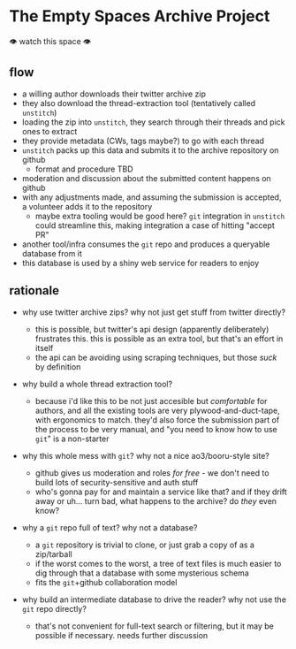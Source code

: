 
The Empty Spaces Archive Project
================================

👁 watch this space 👁

flow
----

- a willing author downloads their twitter archive zip
- they also download the thread-extraction tool (tentatively called `unstitch`)
- loading the zip into `unstitch`, they search through their threads and pick ones to extract
- they provide metadata (CWs, tags maybe?) to go with each thread
- `unstitch` packs up this data and submits it to the archive repository on github
    - format and procedure TBD
- moderation and discussion about the submitted content happens on github
- with any adjustments made, and assuming the submission is accepted, a volunteer adds it to the
  repository
    - maybe extra tooling would be good here? `git` integration in `unstitch` could streamline this,
      making integration a case of hitting "accept PR"
- another tool/infra consumes the `git` repo and produces a queryable database from it
- this database is used by a shiny web service for readers to enjoy

rationale
---------

- why use twitter archive zips? why not just get stuff from twitter directly?
    - this is possible, but twitter's api design (apparently deliberately) frustrates this. this is
      possible as an extra tool, but that's an effort in itself
    - the api can be avoiding using scraping techniques, but those _suck_ by definition

- why build a whole thread extraction tool?
    - because i'd like this to be not just accesible but *comfortable* for authors, and all the
      existing tools are very plywood-and-duct-tape, with ergonomics to match. they'd also force the
      submission part of the process to be very manual, and "you need to know how to use `git`" is a
      non-starter

- why this whole mess with `git`? why not a nice ao3/booru-style site?
    - github gives us moderation and roles *for free* - we don't need to build lots of
      security-sensitive and auth stuff
    - who's gonna pay for and maintain a service like that? and if they drift away or uh... turn
      bad, what happens to the archive? do _they_ even know?

- why a `git` repo full of text? why not a database?
    - a `git` repository is trivial to clone, or just grab a copy of as a zip/tarball
    - if the worst comes to the worst, a tree of text files is much easier to dig through that a
      database with some mysterious schema
    - fits the `git`+github collaboration model

- why build an intermediate database to drive the reader? why not use the `git` repo directly?
    - that's not convenient for full-text search or filtering, but it may be possible if necessary.
      needs further discussion

